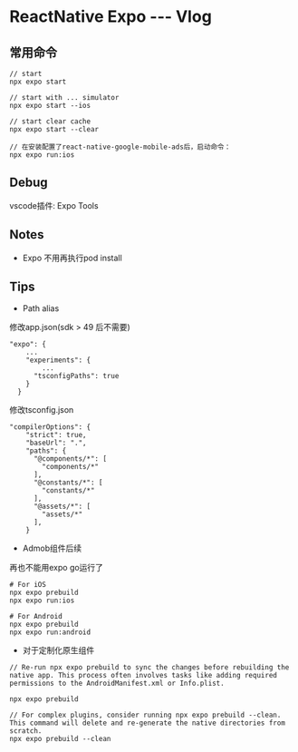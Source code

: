 # ReactNative Expo --- Vlog

## 常用命令

```
// start
npx expo start

// start with ... simulator
npx expo start --ios

// start clear cache
npx expo start --clear

// 在安装配置了react-native-google-mobile-ads后，启动命令：
npx expo run:ios

```

## Debug
vscode插件: Expo Tools

## Notes

- Expo 不用再执行pod install

## Tips

- Path alias

修改app.json(sdk > 49 后不需要)
```
"expo": {
    ...
    "experiments": {
        ...
      "tsconfigPaths": true
    }
  }
```

修改tsconfig.json
```
"compilerOptions": {
    "strict": true,
    "baseUrl": ".",
    "paths": {
      "@components/*": [
        "components/*"
      ],
      "@constants/*": [
        "constants/*"
      ],
      "@assets/*": [
        "assets/*"
      ],
    }
```
- Admob组件后续

再也不能用expo go运行了

```
# For iOS
npx expo prebuild
npx expo run:ios

# For Android
npx expo prebuild
npx expo run:android

```

- 对于定制化原生组件
```
// Re-run npx expo prebuild to sync the changes before rebuilding the native app. This process often involves tasks like adding required permissions to the AndroidManifest.xml or Info.plist.

npx expo prebuild

// For complex plugins, consider running npx expo prebuild --clean. This command will delete and re-generate the native directories from scratch.
npx expo prebuild --clean

```

